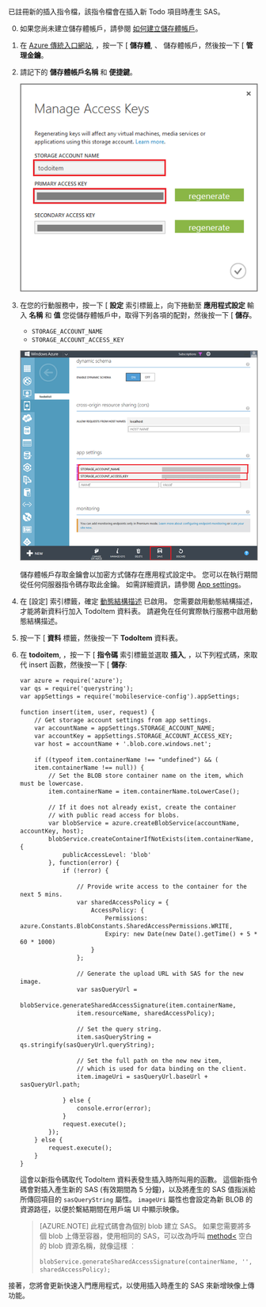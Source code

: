 已註冊新的插入指令檔，該指令檔會在插入新 Todo 項目時產生 SAS。

0. 如果您尚未建立儲存體帳戶，請參閱 [如何建立儲存體帳戶](../storage/storage-create-storage-account.md)。

1. 在 [Azure 傳統入口網站](https://manage.windowsazure.com/), ，按一下 [ **儲存體**, 、 儲存體帳戶，然後按一下 [ **管理金鑰**。 

2. 請記下的 **儲存體帳戶名稱** 和 **便捷鍵**。

    ![](./media/mobile-services-configure-blob-storage/mobile-blob-storage-account-keys.png)

3. 在您的行動服務中，按一下 [ **設定** 索引標籤上，向下捲動至 **應用程式設定** 輸入 **名稱** 和 **值** 您從儲存體帳戶中，取得下列各項的配對，然後按一下 [ **儲存**。

    + `STORAGE_ACCOUNT_NAME`
    + `STORAGE_ACCOUNT_ACCESS_KEY`

    ![](./media/mobile-services-configure-blob-storage/mobile-blob-storage-app-settings.png)

    儲存體帳戶存取金鑰會以加密方式儲存在應用程式設定中。 您可以在執行期間從任何伺服器指令碼存取此金鑰。 如需詳細資訊，請參閱 [App settings]。

4. 在 [設定] 索引標籤，確定 [動態結構描述](http://msdn.microsoft.com/library/windowsazure/b6bb7d2d-35ae-47eb-a03f-6ee393e170f7) 已啟用。 您需要啟用動態結構描述，才能將新資料行加入 TodoItem 資料表。 請避免在任何實際執行服務中啟用動態結構描述。

4. 按一下 [ **資料** 標籤，然後按一下 **TodoItem** 資料表。 

5.  在 **todoitem**, ，按一下 [ **指令碼** 索引標籤並選取 **插入**, ，以下列程式碼，來取代 insert 函數，然後按一下 [ **儲存**:

        var azure = require('azure');
        var qs = require('querystring');
        var appSettings = require('mobileservice-config').appSettings;
        
        function insert(item, user, request) {
            // Get storage account settings from app settings. 
            var accountName = appSettings.STORAGE_ACCOUNT_NAME;
            var accountKey = appSettings.STORAGE_ACCOUNT_ACCESS_KEY;
            var host = accountName + '.blob.core.windows.net';
        
            if ((typeof item.containerName !== "undefined") && (
            item.containerName !== null)) {
                // Set the BLOB store container name on the item, which must be lowercase.
                item.containerName = item.containerName.toLowerCase();
        
                // If it does not already exist, create the container 
                // with public read access for blobs.        
                var blobService = azure.createBlobService(accountName, accountKey, host);
                blobService.createContainerIfNotExists(item.containerName, {
                    publicAccessLevel: 'blob'
                }, function(error) {
                    if (!error) {
        
                        // Provide write access to the container for the next 5 mins.        
                        var sharedAccessPolicy = {
                            AccessPolicy: {
                                Permissions: azure.Constants.BlobConstants.SharedAccessPermissions.WRITE,
                                Expiry: new Date(new Date().getTime() + 5 * 60 * 1000)
                            }
                        };
        
                        // Generate the upload URL with SAS for the new image.
                        var sasQueryUrl = 
                        blobService.generateSharedAccessSignature(item.containerName, 
                        item.resourceName, sharedAccessPolicy);
        
                        // Set the query string.
                        item.sasQueryString = qs.stringify(sasQueryUrl.queryString);
        
                        // Set the full path on the new new item, 
                        // which is used for data binding on the client. 
                        item.imageUri = sasQueryUrl.baseUrl + sasQueryUrl.path;
        
                    } else {
                        console.error(error);
                    }
                    request.execute();
                });
            } else {
                request.execute();
            }
        }

    這會以新指令碼取代 TodoItem 資料表發生插入時所叫用的函數。 這個新指令碼會對插入產生新的 SAS (有效期間為 5 分鐘)，以及將產生的 SAS 值指派給所傳回項目的 `sasQueryString` 屬性。 `imageUri` 屬性也會設定為新 BLOB 的資源路徑，以便於繫結期間在用戶端 UI 中顯示映像。

    >[AZURE.NOTE] 此程式碼會為個別 blob 建立 SAS。 如果您需要將多個 blob 上傳至容器，使用相同的 SAS，可以改為呼叫 [method<](http://go.microsoft.com/fwlink/?LinkId=390455)</a> 空白的 blob 資源名稱，就像這樣 ︰ 
    >                 
    >     blobService.generateSharedAccessSignature(containerName, '', sharedAccessPolicy);

接著，您將會更新快速入門應用程式，以使用插入時產生的 SAS 來新增映像上傳功能。
 
<!-- Anchors. -->

<!-- Images. -->

<!-- URLs. -->
[App settings]: http://msdn.microsoft.com/library/windowsazure/b6bb7d2d-35ae-47eb-a03f-6ee393e170f7


